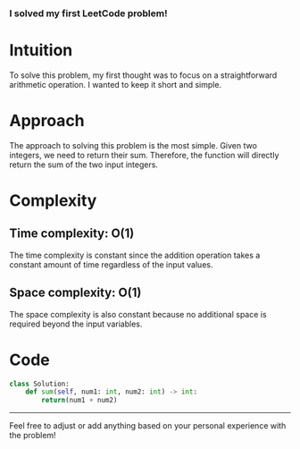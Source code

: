 ### I solved my first LeetCode problem!

# Intuition
To solve this problem, my first thought was to focus on a straightforward arithmetic operation. I wanted to keep it short and simple.

# Approach
The approach to solving this problem is the most simple. Given two integers, we need to return their sum. Therefore, the function will directly return the sum of the two input integers.

# Complexity
## Time complexity: O(1)
The time complexity is constant since the addition operation takes a constant amount of time regardless of the input values.

## Space complexity: O(1)
The space complexity is also constant because no additional space is required beyond the input variables.

# Code
```python
class Solution:
    def sum(self, num1: int, num2: int) -> int:
        return(num1 + num2)
```

---

Feel free to adjust or add anything based on your personal experience with the problem!
